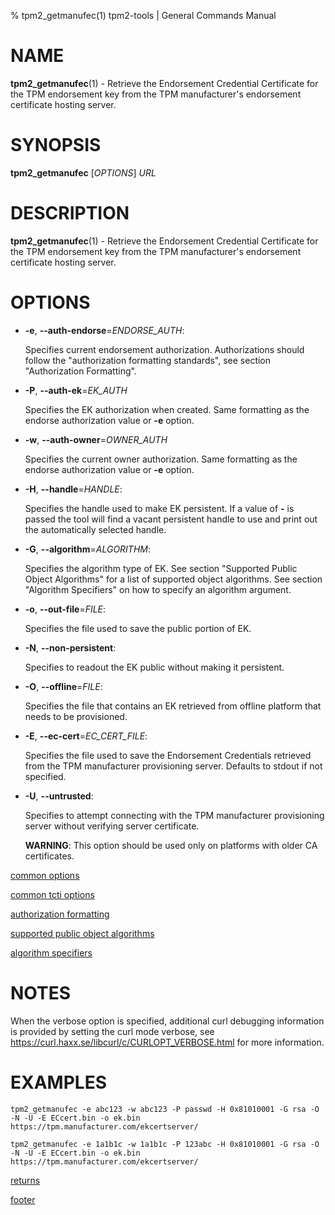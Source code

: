 % tpm2_getmanufec(1) tpm2-tools | General Commands Manual

# NAME

**tpm2_getmanufec**(1) - Retrieve the Endorsement Credential Certificate for the TPM
endorsement key from the TPM manufacturer's endorsement certificate hosting
server.

# SYNOPSIS

**tpm2_getmanufec** [*OPTIONS*] _URL_

# DESCRIPTION

**tpm2_getmanufec**(1) - Retrieve the Endorsement Credential Certificate for
the TPM endorsement key from the TPM manufacturer's endorsement certificate hosting
server.

# OPTIONS

  * **-e**, **\--auth-endorse**=_ENDORSE\_AUTH_:

    Specifies current endorsement authorization.
    Authorizations should follow the "authorization formatting standards", see
    section "Authorization Formatting".

  * **-P**, **\--auth-ek**=_EK\_AUTH_

    Specifies the EK authorization when created.
    Same formatting as the endorse authorization value or **-e** option.

  * **-w**, **\--auth-owner**=_OWNER\_AUTH_

    Specifies the current owner authorization.
    Same formatting as the endorse authorization value or **-e** option.

  * **-H**, **\--handle**=_HANDLE_:

    Specifies the handle used to make EK  persistent.
    If a value of **-** is passed the tool will find a vacant persistent handle
    to use and print out the automatically selected handle.

  * **-G**, **\--algorithm**=_ALGORITHM_:

    Specifies the algorithm type of EK.
    See section "Supported Public Object Algorithms" for a list of supported
    object algorithms. See section "Algorithm Specifiers" on how to specify
    an algorithm argument.

  * **-o**, **\--out-file**=_FILE_:

    Specifies the file used to save the public portion of EK.

  * **-N**, **\--non-persistent**:

    Specifies to readout the EK public without making it persistent.

  * **-O**, **\--offline**=_FILE_:

    Specifies the file that contains an EK retrieved from offline
    platform that needs to be provisioned.

  * **-E**, **\--ec-cert**=_EC\_CERT\_FILE_:

    Specifies the file used to save the Endorsement Credentials retrieved from
    the TPM manufacturer provisioning server. Defaults to stdout if not
    specified.

  * **-U**, **\--untrusted**:

    Specifies to attempt connecting with the TPM manufacturer provisioning server
    without verifying server certificate.

    **WARNING**: This option should be used only on platforms with older CA certificates.

[common options](common/options.md)

[common tcti options](common/tcti.md)

[authorization formatting](common/authorizations.md)

[supported public object algorithms](common/object-alg.md)

[algorithm specifiers](common/alg.md)

# NOTES

When the verbose option is specified, additional curl debugging information is
provided by setting the curl mode verbose, see
<https://curl.haxx.se/libcurl/c/CURLOPT_VERBOSE.html> for more information.

# EXAMPLES

```
tpm2_getmanufec -e abc123 -w abc123 -P passwd -H 0x81010001 -G rsa -O -N -U -E ECcert.bin -o ek.bin https://tpm.manufacturer.com/ekcertserver/

tpm2_getmanufec -e 1a1b1c -w 1a1b1c -P 123abc -H 0x81010001 -G rsa -O -N -U -E ECcert.bin -o ek.bin https://tpm.manufacturer.com/ekcertserver/
```

[returns](common/returns.md)

[footer](common/footer.md)
